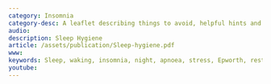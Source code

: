 ```yaml
---
category: Insomnia
category-desc: A leaflet describing things to avoid, helpful hints and notes on illness related to poor sleep
audio: 
description: Sleep Hygiene
article: /assets/publication/Sleep-hygiene.pdf
www: 
keywords: Sleep, waking, insomnia, night, apnoea, stress, Epworth, restriction, audio, questionnaire, sleep hygiene, sleep problem, sleep restriction
youtube:
--- 
```

